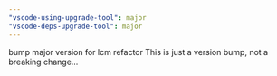 ```yaml
---
"vscode-using-upgrade-tool": major
"vscode-deps-upgrade-tool": major
---
```


bump major version for lcm refactor
This is just a version bump, not a breaking change...
